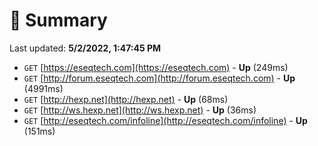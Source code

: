 # 📖 Summary
Last updated: **5/2/2022, 1:47:45 PM**

- `GET` [https://eseqtech.com](https://eseqtech.com) - **Up** (249ms)
- `GET` [http://forum.eseqtech.com](http://forum.eseqtech.com) - **Up** (4991ms)
- `GET` [http://hexp.net](http://hexp.net) - **Up** (68ms)
- `GET` [http://ws.hexp.net](http://ws.hexp.net) - **Up** (36ms)
- `GET` [http://eseqtech.com/infoline](http://eseqtech.com/infoline) - **Up** (151ms)
